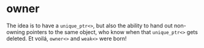 # owner
The idea is to have a `unique_ptr<>`, but also the ability to hand out non-owning pointers to the same object, who know when that `unique_ptr<>` gets deleted. Et voilá, `owner<>` and `weak<>` were born!
